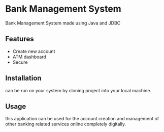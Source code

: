# Bank Management System	

Bank Management System made using Java and JDBC 

## Features

- Create new account
- ATM dashboard
- Secure

## Installation

can be run on your system by cloning  project into your local machine.

## Usage

this application can be used for the account creation and management of other banking related services online completely digitally.



